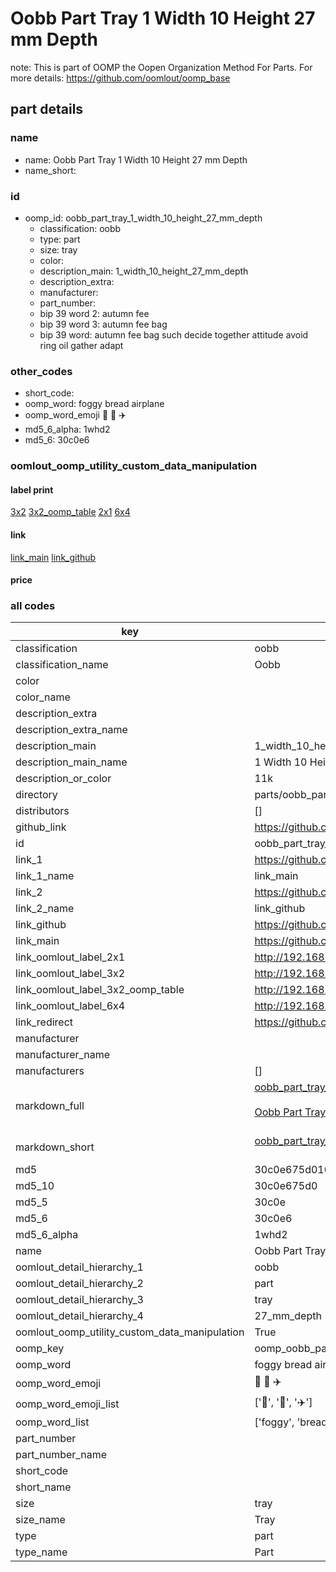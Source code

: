 # Oobb Part Tray 1 Width 10 Height 27 mm Depth  

note: This is part of OOMP the Oopen Organization Method For Parts. For more details: https://github.com/oomlout/oomp_base

##  part details
  







### name
* name: Oobb Part Tray 1 Width 10 Height 27 mm Depth
* name_short: 
### id
* oomp_id: oobb_part_tray_1_width_10_height_27_mm_depth
  * classification: oobb
  * type: part
  * size: tray
  * color: 
  * description_main: 1_width_10_height_27_mm_depth
  * description_extra: 
  * manufacturer: 
  * part_number: 
  * bip 39 word 2: autumn fee
  * bip 39 word 3: autumn fee bag
  * bip 39 word: autumn fee bag such decide together attitude avoid ring oil gather adapt

### other_codes
* short_code: 
* oomp_word: foggy bread airplane
* oomp_word_emoji :foggy: :bread: :airplane:
* md5_6_alpha: 1whd2
* md5_6: 30c0e6






### oomlout_oomp_utility_custom_data_manipulation
#### label print
[3x2](http://192.168.1.245:1112/?label=oomp%201whd2)
[3x2_oomp_table](http://192.168.1.108:1112/?label=oomp%201whd2)
[2x1](http://192.168.1.242:1112/?label=oomp%201whd2)
[6x4](http://192.168.1.55:1112/?label=oomp%201whd2)    

#### link

[link_main](https://github.com/oomlout/oomlout_oomp_version_1_messy/tree/main/parts/oobb_part_tray_1_width_10_height_27_mm_depth) [link_github](https://github.com/oomlout/oomlout_oomp_version_1_messy/tree/main/parts/oobb_part_tray_1_width_10_height_27_mm_depth)                             

#### price







### all codes 
| key | value |  
| --- | --- |  
| classification | oobb |  
| classification_name | Oobb |  
| color |  |  
| color_name |  |  
| description_extra |  |  
| description_extra_name |  |  
| description_main | 1_width_10_height_27_mm_depth |  
| description_main_name | 1 Width 10 Height 27 mm Depth |  
| description_or_color | 11k |  
| directory | parts/oobb_part_tray_1_width_10_height_27_mm_depth |  
| distributors | [] |  
| github_link | https://github.com/oomlout/oomlout_oomp_part_src/tree/main/parts/oobb_part_tray_1_width_10_height_27_mm_depth |  
| id | oobb_part_tray_1_width_10_height_27_mm_depth |  
| link_1 | https://github.com/oomlout/oomlout_oomp_version_1_messy/tree/main/parts/oobb_part_tray_1_width_10_height_27_mm_depth |  
| link_1_name | link_main |  
| link_2 | https://github.com/oomlout/oomlout_oomp_version_1_messy/tree/main/parts/oobb_part_tray_1_width_10_height_27_mm_depth |  
| link_2_name | link_github |  
| link_github | https://github.com/oomlout/oomlout_oomp_version_1_messy/tree/main/parts/oobb_part_tray_1_width_10_height_27_mm_depth |  
| link_main | https://github.com/oomlout/oomlout_oomp_version_1_messy/tree/main/parts/oobb_part_tray_1_width_10_height_27_mm_depth |  
| link_oomlout_label_2x1 | http://192.168.1.242:1112/?label=oomp%201whd2 |  
| link_oomlout_label_3x2 | http://192.168.1.245:1112/?label=oomp%201whd2 |  
| link_oomlout_label_3x2_oomp_table | http://192.168.1.108:1112/?label=oomp%201whd2 |  
| link_oomlout_label_6x4 | http://192.168.1.55:1112/?label=oomp%201whd2 |  
| link_redirect | https://github.com/oomlout/oomlout_oomp_version_1_messy/tree/main/parts/oobb_part_tray_1_width_10_height_27_mm_depth |  
| manufacturer |  |  
| manufacturer_name |  |  
| manufacturers | [] |  
| markdown_full | [oobb_part_tray_1_width_10_height_27_mm_depth](none)<br>[](none)<br>[Oobb Part Tray 1 Width 10 Height 27 Mm Depth](none)<br><br> |  
| markdown_short | [oobb_part_tray_1_width_10_height_27_mm_depth](none)<br><br> |  
| md5 | 30c0e675d01001d78e9c6d862315207d |  
| md5_10 | 30c0e675d0 |  
| md5_5 | 30c0e |  
| md5_6 | 30c0e6 |  
| md5_6_alpha | 1whd2 |  
| name | Oobb Part Tray 1 Width 10 Height 27 mm Depth |  
| oomlout_detail_hierarchy_1 | oobb |  
| oomlout_detail_hierarchy_2 | part |  
| oomlout_detail_hierarchy_3 | tray |  
| oomlout_detail_hierarchy_4 | 27_mm_depth |  
| oomlout_oomp_utility_custom_data_manipulation | True |  
| oomp_key | oomp_oobb_part_tray_1_width_10_height_27_mm_depth |  
| oomp_word | foggy bread airplane |  
| oomp_word_emoji | :foggy: :bread: :airplane: |  
| oomp_word_emoji_list | [':foggy:', ':bread:', ':airplane:'] |  
| oomp_word_list | ['foggy', 'bread', 'airplane'] |  
| part_number |  |  
| part_number_name |  |  
| short_code |  |  
| short_name |  |  
| size | tray |  
| size_name | Tray |  
| type | part |  
| type_name | Part |  
